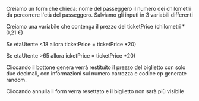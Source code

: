 Creiamo un form che chieda:
nome del passeggero
il numero dei chilometri da percorrere
l'età del passeggero.
Salviamo gli inputi in 3 variabili differenti 

Creiamo una variabile che contenga il prezzo del ticketPrice (chilometri * 0,21 €)

Se etaUtente <18 allora ticketPrice = ticketPrice *20)

Se etaUtente >65 allora icketPrice = ticketPrice *20)

Cliccando il bottone genera verrà restituito il prezzo del biglietto con solo due decimali, con informazioni sul numero carrozza e codice cp generate random. 

Cliccando annulla il form verra resettato e il biglietto non sarà più visibile